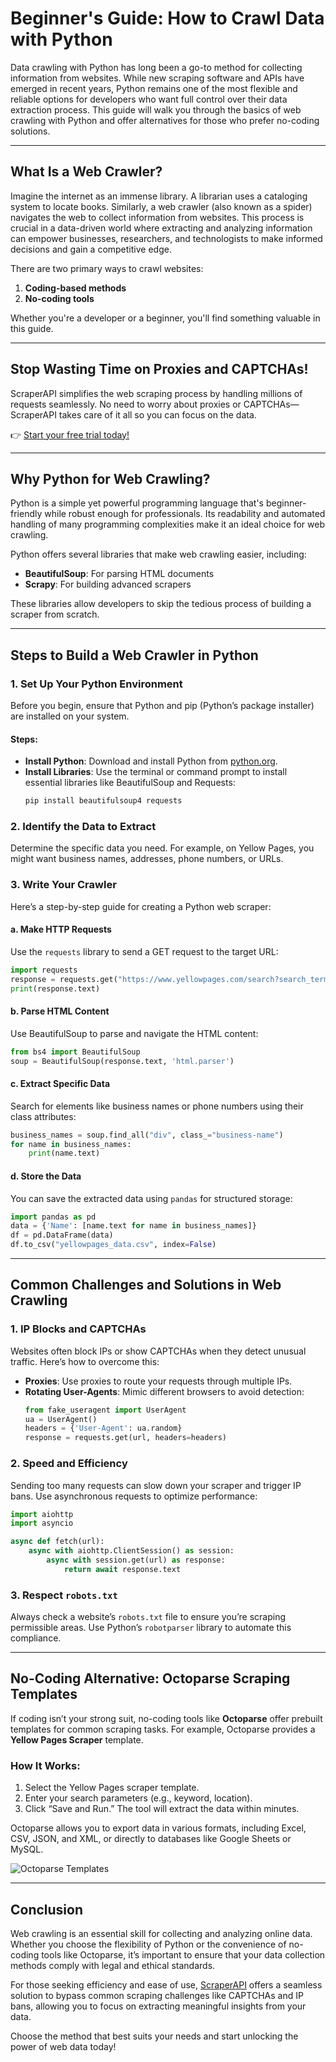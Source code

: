 
# Beginner's Guide: How to Crawl Data with Python

Data crawling with Python has long been a go-to method for collecting information from websites. While new scraping software and APIs have emerged in recent years, Python remains one of the most flexible and reliable options for developers who want full control over their data extraction process. This guide will walk you through the basics of web crawling with Python and offer alternatives for those who prefer no-coding solutions.

---

## What Is a Web Crawler?

Imagine the internet as an immense library. A librarian uses a cataloging system to locate books. Similarly, a web crawler (also known as a spider) navigates the web to collect information from websites. This process is crucial in a data-driven world where extracting and analyzing information can empower businesses, researchers, and technologists to make informed decisions and gain a competitive edge.

There are two primary ways to crawl websites:
1. **Coding-based methods**
2. **No-coding tools**

Whether you're a developer or a beginner, you'll find something valuable in this guide.

---

## Stop Wasting Time on Proxies and CAPTCHAs!

ScraperAPI simplifies the web scraping process by handling millions of requests seamlessly. No need to worry about proxies or CAPTCHAs—ScraperAPI takes care of it all so you can focus on the data.

👉 [Start your free trial today!](https://bit.ly/Scraperapi)

---

## Why Python for Web Crawling?

Python is a simple yet powerful programming language that's beginner-friendly while robust enough for professionals. Its readability and automated handling of many programming complexities make it an ideal choice for web crawling.

Python offers several libraries that make web crawling easier, including:
- **BeautifulSoup**: For parsing HTML documents
- **Scrapy**: For building advanced scrapers

These libraries allow developers to skip the tedious process of building a scraper from scratch.

---

## Steps to Build a Web Crawler in Python

### 1. Set Up Your Python Environment

Before you begin, ensure that Python and pip (Python’s package installer) are installed on your system.

#### Steps:
- **Install Python**: Download and install Python from [python.org](https://www.python.org/).
- **Install Libraries**: Use the terminal or command prompt to install essential libraries like BeautifulSoup and Requests:
  ```bash
  pip install beautifulsoup4 requests
  ```

### 2. Identify the Data to Extract

Determine the specific data you need. For example, on Yellow Pages, you might want business names, addresses, phone numbers, or URLs.

### 3. Write Your Crawler

Here’s a step-by-step guide for creating a Python web scraper:

#### a. Make HTTP Requests
Use the `requests` library to send a GET request to the target URL:
```python
import requests
response = requests.get("https://www.yellowpages.com/search?search_terms=restaurant&geo_location_terms=New+York,NY")
print(response.text)
```

#### b. Parse HTML Content
Use BeautifulSoup to parse and navigate the HTML content:
```python
from bs4 import BeautifulSoup
soup = BeautifulSoup(response.text, 'html.parser')
```

#### c. Extract Specific Data
Search for elements like business names or phone numbers using their class attributes:
```python
business_names = soup.find_all("div", class_="business-name")
for name in business_names:
    print(name.text)
```

#### d. Store the Data
You can save the extracted data using `pandas` for structured storage:
```python
import pandas as pd
data = {'Name': [name.text for name in business_names]}
df = pd.DataFrame(data)
df.to_csv("yellowpages_data.csv", index=False)
```

---

## Common Challenges and Solutions in Web Crawling

### 1. IP Blocks and CAPTCHAs
Websites often block IPs or show CAPTCHAs when they detect unusual traffic. Here’s how to overcome this:

- **Proxies**: Use proxies to route your requests through multiple IPs.
- **Rotating User-Agents**: Mimic different browsers to avoid detection:
  ```python
  from fake_useragent import UserAgent
  ua = UserAgent()
  headers = {'User-Agent': ua.random}
  response = requests.get(url, headers=headers)
  ```

### 2. Speed and Efficiency
Sending too many requests can slow down your scraper and trigger IP bans. Use asynchronous requests to optimize performance:
```python
import aiohttp
import asyncio

async def fetch(url):
    async with aiohttp.ClientSession() as session:
        async with session.get(url) as response:
            return await response.text
```

### 3. Respect `robots.txt`
Always check a website’s `robots.txt` file to ensure you’re scraping permissible areas. Use Python’s `robotparser` library to automate this compliance.

---

## No-Coding Alternative: Octoparse Scraping Templates

If coding isn’t your strong suit, no-coding tools like **Octoparse** offer prebuilt templates for common scraping tasks. For example, Octoparse provides a **Yellow Pages Scraper** template.

### How It Works:
1. Select the Yellow Pages scraper template.
2. Enter your search parameters (e.g., keyword, location).
3. Click “Save and Run.” The tool will extract the data within minutes.

Octoparse allows you to export data in various formats, including Excel, CSV, JSON, and XML, or directly to databases like Google Sheets or MySQL.

![Octoparse Templates](https://static.octoparse.com/en/20240507095241754.jpg)

---

## Conclusion

Web crawling is an essential skill for collecting and analyzing online data. Whether you choose the flexibility of Python or the convenience of no-coding tools like Octoparse, it’s important to ensure that your data collection methods comply with legal and ethical standards.

For those seeking efficiency and ease of use, [ScraperAPI](https://bit.ly/Scraperapi) offers a seamless solution to bypass common scraping challenges like CAPTCHAs and IP bans, allowing you to focus on extracting meaningful insights from your data.

Choose the method that best suits your needs and start unlocking the power of web data today!
